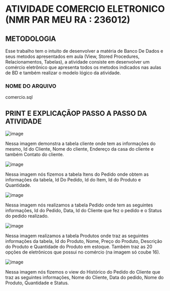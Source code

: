 # ATIVIDADE COMERCIO ELETRONICO (NMR PAR MEU RA : 236012)

## METODOLOGIA

Esse trabalho tem o intuito de desenvolver a matéria de Banco De Dados e seus metodos apresentados em aula (View, Stored Procedures, Relacionamentos, Tabelas), a atividade consiste em desenvolver um comércio eletrônico que apresenta todos os metodos indicados nas aulas de BD e também realizar o modelo lógico da atividade. 

### NOME DO ARQUIVO

comercio.sql

## PRINT E EXPLICAÇÃOP PASSO A PASSO DA ATIVIDADE 

![image](https://github.com/MatheusLaiaa/comercioele/assets/144149403/079b10d7-25cd-4c4a-a272-6ce35ec6d761)

Nessa imagem demonstra a tabela cliente onde tem as informações do mesmo, Id do Cliente, Nome do cliente, Endereço da casa do cliente e também Contato do cliente.

![image](https://github.com/MatheusLaiaa/comercioele/assets/144149403/ff7c4a9f-d476-4746-a5a1-abbc33943882)

Nessa imagem nós fizemos a tabela Itens do Pedido onde obtem as informações da tabela, Id Do Pedido, Id do Item, Id do Produto e Quantidade.

![image](https://github.com/MatheusLaiaa/comercioele/assets/144149403/e1154b3b-e885-4490-bc1e-b9e0d30b70a6)

Nessa imagem nós realizamos a tabela Pedido onde tem as seguintes informações, Id do Pedido, Data, Id do Cliente que fez o pedido e o Status do pedido realizado.

![image](https://github.com/MatheusLaiaa/comercioele/assets/144149403/f038c74d-b664-4fe8-8093-28ccbef2df7d)

Nessa imagem realizamos a tabela Produtos onde traz as seguintes informações da tabela, Id do Produto, Nome, Preço do Produto, Descrição do Produto e Quantidade do Produto em estoque. Também traz as 20 opções de eletrônicos que possui no comércio (na imagem só coube 16).

![image](https://github.com/MatheusLaiaa/comercioele/assets/144149403/28fa1842-ad21-4d07-ac7a-ac737e782060)

Nessa imagem nós fizemos o view do Histórico do Pedido do Cliente que traz as seguintes informações, Nome do Cliente, Data do pedido, Nome do Produto, Quantidade e Status.




